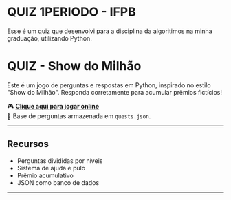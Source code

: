 # QUIZ 1PERIODO - IFPB
Esse é um quiz que desenvolvi para a disciplina da algoritimos na minha graduação, utilizando Python.
# QUIZ - Show do Milhão

Este é um jogo de perguntas e respostas em Python, inspirado no estilo "Show do Milhão". Responda corretamente para acumular prêmios fictícios!

🎮 **[Clique aqui para jogar online](https://replit.com/@levisalatiel/QUIZ?v=1)**  
📁 Base de perguntas armazenada em `quests.json`.

---

## Recursos

- Perguntas divididas por níveis
- Sistema de ajuda e pulo
- Prêmio acumulativo
- JSON como banco de dados

---
